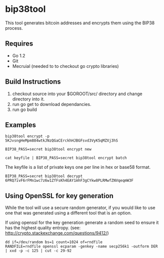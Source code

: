 bip38tool
=========

This tool generates bitcoin addresses and encrypts them using the BIP38 process. 


Requires
--------

- Go 1.2
- Git
- Mecruial (needed to to checkout go crypto libraries)


Build Instructions
------------------

1. checkout source into your $GOROOT/src/ directory and change directory into it.
2. run go get to download dependancies.
3. run go build


Examples
--------

    bip38tool encrypt -p 5KJvsngHeMpm884wtkJNzQGaCErckhHJBGFsvd3VyK5qMZXj3hS

    BIP38_PASS=secret bip38tool encrypt new

    cat keyfile | BIP38_PASS=secret bip38tool encrypt batch

The keyfile is a list of private keys one per line in hex or base58 format.

    BIP38_PASS=secret bip38tool decrypt 6PRQ7ivF6rFMn1wc7z6w1ZfFsKh4EAY1mhF3gCYkw8PLRMwfZNVqeqmW3F

Using OpenSSL for key generation
--------------------------------

While the tool will use a secure random generator, if you would like to use one that
was generated using a different tool that is an option.

If using openssl for the key generation generate a random seed to ensure it has
the highest quality entropy. (see: http://crypto.stackexchange.com/questions/9412/)

    dd if=/dev/random bs=1 count=1024 of=rndfile
    RANDFILE=rndfile openssl ecparam -genkey -name secp256k1 -outform DER | xxd -p -c 125 | cut -c 29-92
